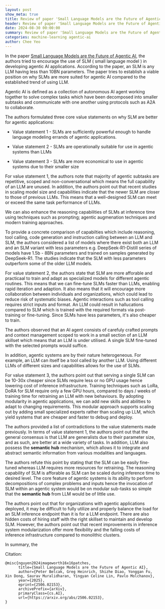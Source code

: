 ```yaml
---
layout: post
show_meta: true
title: Review of paper 'Small Language Models are the Future of Agentic AI'
header: Review of paper 'Small Language Models are the Future of Agentic AI'
date: 2024-08-30 00:00:00
summary: Review of paper 'Small Language Models are the Future of Agentic AI'
categories: machine-learning agentic-ai
author: Chee Yeo
---
```


[Small Language Models are the Future of Agentic AI]: https://arxiv.org/abs/2506.02153

In the paper [Small Language Models are the Future of Agentic AI], the authors tried to encourage the use of SLM ( small language model ) in developing agentic AI applications. According to the paper, an SLM is any LLM having less than 10BN parameters. The paper tries to establish a viable position on why SLMs are more suited for agentic AI compared to the established trend of using LLM.

Agentic AI is defined as a collection of autonomous AI agent working together to solve complex tasks which have been decomposed into smaller subtasks and communicate with one another using protocols such as A2A to collaborate.

The authors formulated three core value statements on why SLM are better for agentic applications:

* Value statement 1 - SLMs are sufficiently powerful enough to handle language modeling errands of agentic applications.

* Value statement 2 - SLMs are operationally suitable for use in agentic systems than LLMs

* Value statement 3 - SLMs are more economical to use in agentic systems due to their smaller size

For value statement 1, the authors note that majority of agentic subtasks are repetitive, scoped and non-conversational which means the full capability of an LLM are unused. In addition, the authors point out that recent studies in scaling model size and capabilities indicate that the newer SLM are closer to those of previous LLMs. This means that a well-designed SLM can meet or exceed the same task performance of LLMs.

We can also enhance the reasoning capabilities of SLMs at inference time using techniques such as prompting; agentic augmenation techniques and modern training approaches.

To provide a concrete comparison of capabilties which include reasoning, tool calling, code generation and instruction calling between an LLM and SLM, the authors considered a list of models where there exist both an LLM and an SLM variant with less parameters e.g. DeepSeek-R1-Distill series of models have 1.5b - 8BN parameters and trained on samples generated by DeepSeek-R1. The studies indicate that the SLM with less parameters outperform some of the older LLM models.

For value statement 2, the authors state that SLM are more afforable and practicaal to train and adapt as specialized models for different agentic routines. This means that we can fine-tune SLMs faster than LLMs, enabling rapid iteration and adaption. It also means that it will encourage more collaboration between individuals and organizations, which could lead to reduce risk of systematic biases. Agentic interactions such as tool calling requires strict inputs and format. An LLM could result in hallucations compared to SLM which is trained with the required formats via post-training or fine-tuning. Since SLMs have less parameters, it's also cheaper to train.

The authors observed that an AI agent consists of carefuly crafted prompts and context management scoped to work in a small section of an LLM skillset which means that an LLM is under utilised. A single SLM fine-tuned with the selected prompts would suffice.

In addition, agentic systems are by their nature heterogeneous. For example, an LLM can itself be a tool called by another LLM. Using different LLMs of different sizes and capabilities allows for the use of SLMs.

For value statement 3, the authors point out that serving a single SLM can be 10-30x cheaper since SLMs require less or no GPU usage hence lowering cost of inference infrastructure. Training techniques such as LoRa, DoRA for SLM require only a few GPU hours, compared to days / weeks of training time for retraining an LLM with new behaviours. By adopting modularity in agentic applications, we can add new skills and abilities to adapt to changing requirements. This modular approach supports scaling out by adding small specialized experts rather than scaling up LLM, which yield systems that are cheaper and faster to debug and deploy.


The authors provided a list of contradictions to the value statements made previously. In terms of value statement 1, the authors point out that the general consensus is that LLM are generalists due to their parameter size, and as such, are better at a wide variety of tasks. In addition, LLM also possess the **semantic hub** mechanism, which allows it to integrate and abstract semantic information from various modalities and languages.

The authors refute this point by stating that the SLM can be easily fine-tuned whereas LLM requires more resources for retraining. The reasoning capability of SLM is afforable as SLM can be scaled during inference time to desired level. The core feature of agentic systems is its ability to perform decompositions of complex problems and inputs hence the invocation of SLM within an agentic system would be on modular sub-tasks so simple that the **semantic hub** from LLM would be of little use.

The authors point out that for organizations with agentic applications deployed, it may be difficult to fully utilize and properly balance the load for an SLM inference endpoint than it is for a LLM endpoint. There are also hidden costs of hiring staff with the right skillset to maintain and develop SLM. However, the authors point out that recent improvements in inference system modularization offer more flexibility and the falling costs of inference infrastructure compared to monolithic clusters.

In summary, the 








Citation:
```
@misc{nguyen2024imageworth16x16patches,
      title={Small Language Models are the Future of Agentic AI}, 
      author={Peter Belcak, Greg Heinrich, Shizhe Diao, Yonggan Fu, Xin Dong, Saurav Muralidharan, Yingyan Celine Lin, Pavlo Molchanov},
      year={2025},
      eprint={2506.02153},
      archivePrefix={arXiv},
      primaryClass={cs.AI},
      url={https://arxiv.org/abs/2506.02153}, 
}
```
